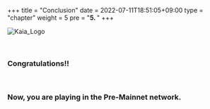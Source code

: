 +++
title = "Conclusion"
date = 2022-07-11T18:51:05+09:00
type = "chapter"
weight = 5
pre = "<b>5. </b>"
+++

![Kaia_Logo](https://raw.githubusercontent.com/klaytn/klaytn-pre-cypress-setup-workshop/main/static/images/Logo-1.png)

&nbsp; 
&nbsp; 

### Congratulations!!
&nbsp; 
### Now, you are playing in the Pre-Mainnet network.



